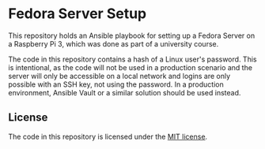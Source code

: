 # Fedora Server Setup

This repository holds an Ansible playbook for setting up a Fedora Server on a
Raspberry Pi 3, which was done as part of a university course.

The code in this repository contains a hash of a Linux user's password.
This is intentional, as the code will not be used in a production scenario
and the server will only be accessible on a local network and logins are only
possible with an SSH key, not using the password.
In a production environment, Ansible Vault or a similar solution should be used
instead.

## License

The code in this repository is licensed under the [MIT license](LICENSE).
